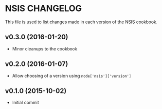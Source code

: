 NSIS CHANGELOG
======================

This file is used to list changes made in each version of the NSIS cookbook.

v0.3.0 (2016-01-20)
-------------------

* Minor cleanups to the cookbook

v0.2.0 (2016-01-07)
-------------------

* Allow choosing of a version using ```node['nsis']['version']```

v0.1.0 (2015-10-02)
-------------------
* Initial commit

